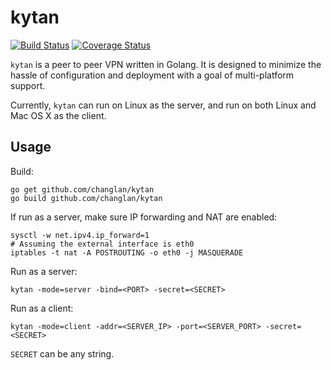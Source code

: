 kytan
=====

[![Build Status](https://travis-ci.org/changlan/kytan.svg?branch=master)](https://travis-ci.org/changlan/kytan)
[![Coverage Status](https://coveralls.io/repos/github/changlan/kytan/badge.svg?branch=master)](https://coveralls.io/github/changlan/kytan?branch=master)

`kytan` is a peer to peer VPN written in Golang. It is designed to minimize the hassle of configuration
and deployment with a goal of multi-platform support.

Currently, `kytan` can run on Linux as the server, and run on both Linux and Mac OS X as the client.

Usage
-----

Build:

    go get github.com/changlan/kytan
    go build github.com/changlan/kytan

If run as a server, make sure IP forwarding and NAT are enabled:

    sysctl -w net.ipv4.ip_forward=1
    # Assuming the external interface is eth0
    iptables -t nat -A POSTROUTING -o eth0 -j MASQUERADE 

Run as a server:

    kytan -mode=server -bind=<PORT> -secret=<SECRET>
    
Run as a client:

    kytan -mode=client -addr=<SERVER_IP> -port=<SERVER_PORT> -secret=<SECRET>
    
`SECRET` can be any string.